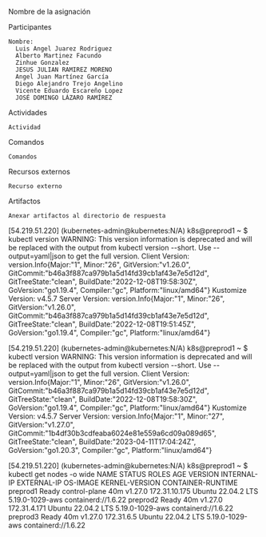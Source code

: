 Nombre de la asignación

Participantes

    Nombre: 
      Luis Angel Juarez Rodriguez
      Alberto Martinez Facundo
      Zinhue Gonzalez 
      JESUS JULIAN RAMIREZ MORENO
      Angel Juan Martínez García 
      Diego Alejandro Trejo Angelino
      Vicente Eduardo Escareño Lopez
      JOSÉ DOMINGO LÁZARO RAMÍREZ


Actividades

    Actividad

Comandos

    Comandos

Recursos externos

    Recurso externo

Artifactos

    Anexar artifactos al directorio de respuesta

[54.219.51.220] (kubernetes-admin@kubernetes:N/A) k8s@preprod1 ~
$ kubectl version
WARNING: This version information is deprecated and will be replaced with the output from kubectl version --short.  Use --output=yaml|json to get the full version.
Client Version: version.Info{Major:"1", Minor:"26", GitVersion:"v1.26.0", GitCommit:"b46a3f887ca979b1a5d14fd39cb1af43e7e5d12d", GitTreeState:"clean", BuildDate:"2022-12-08T19:58:30Z", GoVersion:"go1.19.4", Compiler:"gc", Platform:"linux/amd64"}
Kustomize Version: v4.5.7
Server Version: version.Info{Major:"1", Minor:"26", GitVersion:"v1.26.0", GitCommit:"b46a3f887ca979b1a5d14fd39cb1af43e7e5d12d", GitTreeState:"clean", BuildDate:"2022-12-08T19:51:45Z", GoVersion:"go1.19.4", Compiler:"gc", Platform:"linux/amd64"}


[54.219.51.220] (kubernetes-admin@kubernetes:N/A) k8s@preprod1 ~
$ kubectl version
WARNING: This version information is deprecated and will be replaced with the output from kubectl version --short.  Use --output=yaml|json to get the full version.
Client Version: version.Info{Major:"1", Minor:"26", GitVersion:"v1.26.0", GitCommit:"b46a3f887ca979b1a5d14fd39cb1af43e7e5d12d", GitTreeState:"clean", BuildDate:"2022-12-08T19:58:30Z", GoVersion:"go1.19.4", Compiler:"gc", Platform:"linux/amd64"}
Kustomize Version: v4.5.7
Server Version: version.Info{Major:"1", Minor:"27", GitVersion:"v1.27.0", GitCommit:"1b4df30b3cdfeaba6024e81e559a6cd09a089d65", GitTreeState:"clean", BuildDate:"2023-04-11T17:04:24Z", GoVersion:"go1.20.3", Compiler:"gc", Platform:"linux/amd64"}



[54.219.51.220] (kubernetes-admin@kubernetes:N/A) k8s@preprod1 ~
$ kubectl get nodes -o wide
NAME       STATUS   ROLES           AGE   VERSION   INTERNAL-IP     EXTERNAL-IP   OS-IMAGE             KERNEL-VERSION    CONTAINER-RUNTIME
preprod1   Ready    control-plane   40m   v1.27.0   172.31.10.175   <none>        Ubuntu 22.04.2 LTS   5.19.0-1029-aws   containerd://1.6.22
preprod2   Ready    <none>          40m   v1.27.0   172.31.4.171    <none>        Ubuntu 22.04.2 LTS   5.19.0-1029-aws   containerd://1.6.22
preprod3   Ready    <none>          40m   v1.27.0   172.31.6.5      <none>        Ubuntu 22.04.2 LTS   5.19.0-1029-aws   containerd://1.6.22
